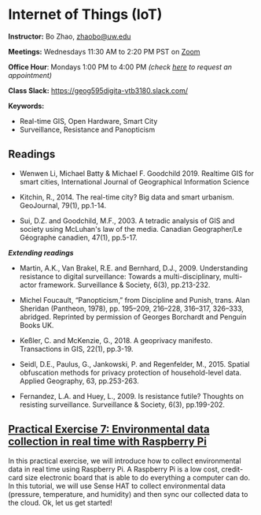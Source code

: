 # Internet of Things (IoT)

**Instructor:** Bo Zhao, zhaobo@uw.edu

**Meetings:**  Wednesdays 11:30 AM to 2:20 PM PST on [Zoom](https://washington.zoom.us/j/98010412438)

**Office Hour**: Mondays 1:00 PM to 4:00 PM *(check [here](https://calendar.google.com/calendar/u/0/selfsched?sstoken=UUZvU2gxXzVlZnZpfGRlZmF1bHR8NzM4ODA5MzUyNjAxZDU2Y2ViNTZiMzk2ZmM0N2VmNzI) to request an appointment)*

**Class Slack:** https://geog595digita-vtb3180.slack.com/

**Keywords:**
  - Real-time GIS, Open Hardware, Smart City
  - Surveillance, Resistance and Panopticism

## Readings

* Wenwen Li, Michael Batty & Michael F. Goodchild 2019. Realtime GIS for smart cities, International Journal of Geographical Information Science

* Kitchin, R., 2014. The real-time city? Big data and smart urbanism. GeoJournal, 79(1), pp.1-14.

* Sui, D.Z. and Goodchild, M.F., 2003. A tetradic analysis of GIS and society using McLuhan's law of the media. Canadian Geographer/Le Géographe canadien, 47(1), pp.5-17.

***Extending readings***

* Martin, A.K., Van Brakel, R.E. and Bernhard, D.J., 2009. Understanding resistance to digital surveillance: Towards a multi-disciplinary, multi-actor framework. Surveillance & Society, 6(3), pp.213-232.

* Michel Foucault, “Panopticism,” from Discipline and Punish, trans. Alan Sheridan (Pantheon, 1978), pp. 195–209, 216–228, 316–317, 326–333, abridged. Reprinted by permission of Georges Borchardt and Penguin Books UK.

* Keßler, C. and McKenzie, G., 2018. A geoprivacy manifesto. Transactions in GIS, 22(1), pp.3-19.

* Seidl, D.E., Paulus, G., Jankowski, P. and Regenfelder, M., 2015. Spatial obfuscation methods for privacy protection of household-level data. Applied Geography, 63, pp.253-263.

* Fernandez, L.A. and Huey, L., 2009. Is resistance futile? Thoughts on resisting surveillance. Surveillance & Society, 6(3), pp.199-202.

## [Practical Exercise 7: Environmental data collection in real time with Raspberry Pi](pe.md)

In this practical exercise, we will introduce how to collect environmental data in real time using Raspberry Pi. A Raspberry Pi is a low cost, credit-card size electronic board that is able to do everything a computer can do. In this tutorial, we will use Sense HAT to collect environmental data (pressure, temperature, and humidity) and then sync our collected data to the cloud. Ok, let us get started!
